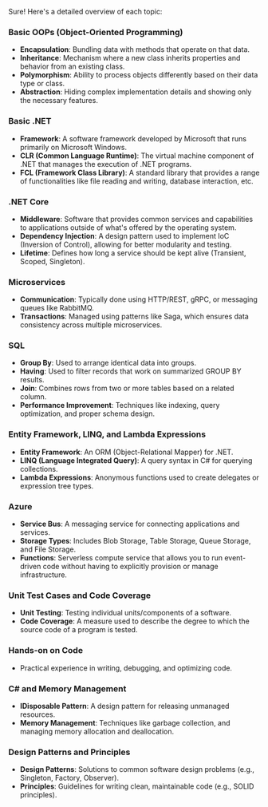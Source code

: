 Sure! Here's a detailed overview of each topic:

### Basic OOPs (Object-Oriented Programming)
- **Encapsulation**: Bundling data with methods that operate on that data.
- **Inheritance**: Mechanism where a new class inherits properties and behavior from an existing class.
- **Polymorphism**: Ability to process objects differently based on their data type or class.
- **Abstraction**: Hiding complex implementation details and showing only the necessary features.

### Basic .NET
- **Framework**: A software framework developed by Microsoft that runs primarily on Microsoft Windows.
- **CLR (Common Language Runtime)**: The virtual machine component of .NET that manages the execution of .NET programs.
- **FCL (Framework Class Library)**: A standard library that provides a range of functionalities like file reading and writing, database interaction, etc.

### .NET Core
- **Middleware**: Software that provides common services and capabilities to applications outside of what's offered by the operating system.
- **Dependency Injection**: A design pattern used to implement IoC (Inversion of Control), allowing for better modularity and testing.
- **Lifetime**: Defines how long a service should be kept alive (Transient, Scoped, Singleton).

### Microservices
- **Communication**: Typically done using HTTP/REST, gRPC, or messaging queues like RabbitMQ.
- **Transactions**: Managed using patterns like Saga, which ensures data consistency across multiple microservices.

### SQL
- **Group By**: Used to arrange identical data into groups.
- **Having**: Used to filter records that work on summarized GROUP BY results.
- **Join**: Combines rows from two or more tables based on a related column.
- **Performance Improvement**: Techniques like indexing, query optimization, and proper schema design.

### Entity Framework, LINQ, and Lambda Expressions
- **Entity Framework**: An ORM (Object-Relational Mapper) for .NET.
- **LINQ (Language Integrated Query)**: A query syntax in C# for querying collections.
- **Lambda Expressions**: Anonymous functions used to create delegates or expression tree types.

### Azure
- **Service Bus**: A messaging service for connecting applications and services.
- **Storage Types**: Includes Blob Storage, Table Storage, Queue Storage, and File Storage.
- **Functions**: Serverless compute service that allows you to run event-driven code without having to explicitly provision or manage infrastructure.

### Unit Test Cases and Code Coverage
- **Unit Testing**: Testing individual units/components of a software.
- **Code Coverage**: A measure used to describe the degree to which the source code of a program is tested.

### Hands-on on Code
- Practical experience in writing, debugging, and optimizing code.

### C# and Memory Management
- **IDisposable Pattern**: A design pattern for releasing unmanaged resources.
- **Memory Management**: Techniques like garbage collection, and managing memory allocation and deallocation.

### Design Patterns and Principles
- **Design Patterns**: Solutions to common software design problems (e.g., Singleton, Factory, Observer).
- **Principles**: Guidelines for writing clean, maintainable code (e.g., SOLID principles).

